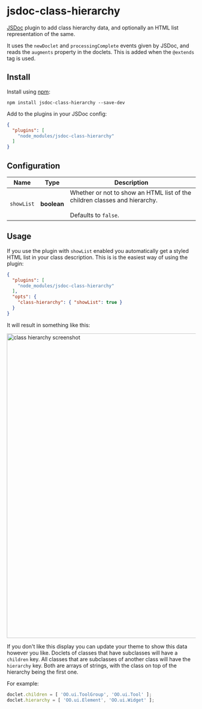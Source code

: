 # jsdoc-class-hierarchy
[JSDoc](http://usejsdoc.org/) plugin to add class hierarchy data, and optionally
an HTML list representation of the same.

It uses the `newDoclet` and `processingComplete` events given by JSDoc, and
reads the `augments` property in the doclets. This is added when the `@extends`
tag is used.

## Install
Install using [npm](https://www.npmjs.com/package/jsdoc-class-hierarchy):

```
npm install jsdoc-class-hierarchy --save-dev
```

Add to the plugins in your JSDoc config:

```json
{
  "plugins": [
    "node_modules/jsdoc-class-hierarchy"
  ]
}
```

## Configuration
Name|Type|Description
--|--|--
`showList` | **boolean** | Whether or not to show an HTML list of the children classes and hierarchy.<br><br> Defaults to `false`.

## Usage
If you use the plugin with `showList` enabled you automatically get a styled
HTML list in your class description. This is is the easiest way of using the
plugin:

```json
{
  "plugins": [
    "node_modules/jsdoc-class-hierarchy"
  ],
  "opts": {
    "class-hierarchy": { "showList": true }
  }
}
```

It will result in something like this:

<img
  width="813"
  alt="class hierarchy screenshot"
  src="https://user-images.githubusercontent.com/9491/42612314-46f8bc5e-85b8-11e8-9712-e2f04974be48.png">

If you don't like this display you can update your theme to show this data
however you like. Doclets of classes that have subclasses will have a
`children` key. All classes that are subclasses of another class will have the
`hierarchy` key. Both are arrays of strings, with the class on top of the
hierarchy being the first one.

For example:

```javascript
doclet.children = [ 'OO.ui.ToolGroup', 'OO.ui.Tool' ];
doclet.hierarchy = [ 'OO.ui.Element', 'OO.ui.Widget' ];
```

